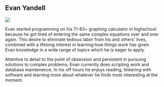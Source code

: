 <div id="bio">
	<h2>Evan Yandell</h2>
	<img src="https://identicons.github.com/b8cce289d9490c0a5bb32103e049ab3e.png">
	<p>
		Evan started programming on his TI-83+ graphing calculator in highschool because he got tired of entering the same complex equations over and over again.  This desire to eliminate tedious labor from his and others' lives, combined with a lifelong interest in learning how things work has given Evan knowledge in a wide range of topics which he is eager to apply.  
	</p>
	<p>
		Attentive to detail to the point of obsession and persistent in pursuing solutions to complex problems;  Evan currently does scripting work and database maintenence. In his off hours he enjoys reading, tinkering with software and learning more about whatever he finds most interesting at the moment.
	</p>
	
</div>